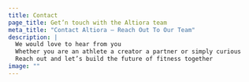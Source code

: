 ```yaml
---
title: Contact
page_title: Get’n touch with the Altiora team
meta_title: "Contact Altiora — Reach Out To Our Team"
description: |
  We would love to hear from you  
  Whether you are an athlete a creator a partner or simply curious  
  Reach out and let’s build the future of fitness together
image: ""
---
```

